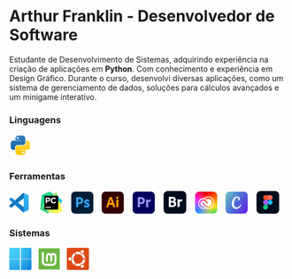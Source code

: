 # **Arthur Franklin** - Desenvolvedor de Software

Estudante de Desenvolvimento de Sistemas, adquirindo experiência na criação de aplicações em **Python**. Com conhecimento e experiência em Design Gráfico. Durante o curso, desenvolvi diversas aplicações, como um sistema de gerenciamento de dados, soluções para cálculos avançados e um minigame interativo.

### Linguagens
<img src="https://github.com/arthurcfranklin/arthurcfranklin/blob/main/Icons/Python.svg" alt="Python" width="40" height="40">&nbsp;&nbsp;

### Ferramentas
<img src="https://github.com/arthurcfranklin/arthurcfranklin/blob/main/Icons/VS%20Code.svg" alt="VS Code" width="40" height="40">&nbsp;&nbsp;&nbsp;
<img src="https://github.com/arthurcfranklin/arthurcfranklin/blob/main/Icons/Pycharm.svg" alt="Pycharm" width="40" height="40">&nbsp;&nbsp;&nbsp;
<img src="https://github.com/arthurcfranklin/arthurcfranklin/blob/main/Icons/Photoshop.png" alt="Photoshop" width="40" height="40">&nbsp;&nbsp;&nbsp;
<img src="https://github.com/arthurcfranklin/arthurcfranklin/blob/main/Icons/Illustrator.png" alt="Illustrator" width="40" height="40">&nbsp;&nbsp;&nbsp;
<img src="https://github.com/arthurcfranklin/arthurcfranklin/blob/main/Icons/Premiere.png" alt="Premiere" width="40" height="40">&nbsp;&nbsp;&nbsp;
<img src="https://github.com/arthurcfranklin/arthurcfranklin/blob/main/Icons/Bridge.png" alt="Bridge" width="41" height="41">&nbsp;&nbsp;&nbsp;
<img src="https://github.com/arthurcfranklin/arthurcfranklin/blob/main/Icons/Creative Cloud.png" alt="Creative" width="40" height="40">&nbsp;&nbsp;&nbsp;
<img src="https://github.com/arthurcfranklin/arthurcfranklin/blob/main/Icons/Canva.png" alt="Canva" width="40" height="40">&nbsp;&nbsp;&nbsp;
<img src="https://github.com/arthurcfranklin/arthurcfranklin/blob/main/Icons/Figma.png" alt="Figma" width="41" height="41">&nbsp;&nbsp;&nbsp;

### Sistemas
<img src="https://github.com/arthurcfranklin/arthurcfranklin/blob/main/Icons/Windows%2011.png" alt="Windows11" width="40" height="40">&nbsp;&nbsp;
<img src="https://github.com/arthurcfranklin/arthurcfranklin/blob/main/Icons/Linux%20Mint.png" alt="Linux Mint" width="40" height="40">&nbsp;&nbsp;
<img src="https://github.com/arthurcfranklin/arthurcfranklin/blob/main/Icons/Linux%20Ubuntu.png" alt="Linux Ubuntu" width="40" height="40">&nbsp;
